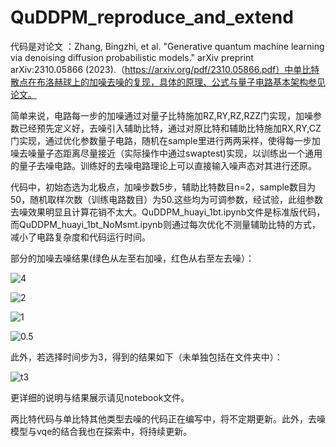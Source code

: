 # QuDDPM_reproduce_and_extend
代码是对论文 ：Zhang, Bingzhi, et al. "Generative quantum machine learning via denoising diffusion probabilistic models." arXiv preprint arXiv:2310.05866 (2023).（https://arxiv.org/pdf/2310.05866.pdf）中单比特散点在布洛赫球上的加噪去噪的复现，具体的原理、公式与量子电路基本架构参见论文。

简单来说，电路每一步的加噪通过对量子比特施加RZ,RY,RZ,RZZ门实现，加噪参数已经预先定义好，去噪引入辅助比特，通过对原比特和辅助比特施加RX,RY,CZ门实现，通过优化参数量子电路，随机在sample里进行两两采样，使得每一步加噪去噪量子态距离尽量接近（实际操作中通过swaptest)实现，以训练出一个通用的量子去噪电路。训练好的去噪电路理论上可以直接输入噪声态对其进行还原。

代码中，初始态选为北极点，加噪步数5步，辅助比特数目n=2，sample数目为50，随机取样次数（训练电路数目）为50.这些均为可调参数，经试验，此组参数去噪效果明显且计算花销不太大。QuDDPM_huayi_1bt.ipynb文件是标准版代码，而QuDDPM_huayi_1bt_NoMsmt.ipynb则通过每次优化不测量辅助比特的方式，减小了电路复杂度和代码运行时间。

部分的加噪去噪结果(绿色从左至右加噪，红色从右至左去噪）：

![4](M:\Desktop\huayi\4.jpg)

![2](M:\Desktop\huayi\2.jpg)

![1](M:\Desktop\huayi\1.jpg)

![0.5](M:\Desktop\huayi\0.5.jpg)

此外，若选择时间步为3，得到的结果如下（未单独包括在文件夹中）：

![t3](M:\Desktop\huayi\t3.jpg)

更详细的说明与结果展示请见notebook文件。

两比特代码与单比特其他类型去噪的代码正在编写中，将不定期更新。此外，去噪模型与vqe的结合我也在探索中，将持续更新。
